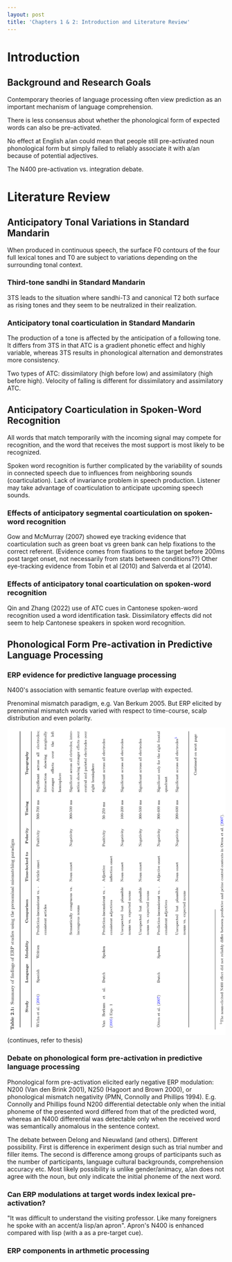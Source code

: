 ```yaml
---
layout: post
title: 'Chapters 1 & 2: Introduction and Literature Review'
---
```


# Introduction

## Background and Research Goals

Contemporary theories of language processing often view prediction as an important mechanism of language comprehension. 

There is less consensus about whether the phonological form of expected words can also be pre-activated. 

No effect at English a/an could mean that people still pre-activated noun phonological form but simply failed to reliably associate it with a/an because of potential adjectives. 

The N400 pre-activation vs. integration debate. 

# Literature Review

## Anticipatory Tonal Variations in Standard Mandarin

When produced in continuous speech, the surface F0 contours of the four full lexical tones and T0 are subject to variations depending on the surrounding tonal context. 

### Third-tone sandhi in Standard Mandarin

3TS leads to the situation where sandhi-T3 and canonical T2 both surface as rising tones and they seem to be neutralized in their realization. 

### Anticipatory tonal coarticulation in Standard Mandarin

The production of a tone is affected by the anticipation of a following tone. It differs from 3TS in that ATC is a gradient phonetic effect and highly variable, whereas 3TS results in phonological alternation and demonstrates more consistency. 

Two types of ATC: dissimilatory (high before low) and assimilatory (high before high). Velocity of falling is different for dissimilatory and assimilatory ATC. 

## Anticipatory Coarticulation in Spoken-Word Recognition

All words that match temporarily with the incoming signal may compete for recognition, and the word that receives the most support is most likely to be recognized. 

Spoken word recognition is further complicated by the variability of sounds in connected speech due to influences from neighboring sounds (coarticulation). Lack of invariance problem in speech production. Listener may take advantage of coarticulation to anticipate upcoming speech sounds. 

### Effects of anticipatory segmental coarticulation on spoken-word recognition

Gow and McMurray (2007) showed eye tracking evidence that coarticulation such as green boat vs green bank can help fixations to the correct referent. (Evidence comes from fixations to the target before 200ms post target onset, not necessarily from stats between conditions??) Other eye-tracking evidence from Tobin et al (2010) and Salverda et al (2014). 

### Effects of anticipatory tonal coarticulation on spoken-word recognition

Qin and Zhang (2022) use of ATC cues in Cantonese spoken-word recognition used a word identification task. Dissimilatory effects did not seem to help Cantonese speakers in spoken word recognition. 

## Phonological Form Pre-activation in Predictive Language Processing

### ERP evidence for predictive language processing

N400's association with semantic feature overlap with expected. 

Prenominal mismatch paradigm, e.g. Van Berkum 2005. But ERP elicited by prenominal mismatch words varied with respect to time-course, scalp distribution and even polarity. 

![prenominal-erp](/img/sun-yan-thesis/prenominal-erp.png) (continues, refer to thesis)

### Debate on phonological form pre-activation in predictive language processing

Phonological form pre-activation elicited early negative ERP modulation: N200 (Van den Brink 2001), N250 (Hagoort and Brown 2000), or phonological mismatch negativity (PMN, Connolly and Phillips 1994). E.g. Connolly and Phillips found N200 differential detectable only when the initial phoneme of the presented word differed from that of the predicted word, whereas an N400 differential was detectable only when the received word was semantically anomalous in the sentence context. 

The debate between Delong and Nieuwland (and others). Different possibility. First is difference in experiment design such as trial number and filler items. The second is difference among groups of participants such as the number of participants, language cultural backgrounds, comprehension accuracy etc. Most likely possibility is unlike gender/animacy, a/an does not agree with the noun, but only indicate the initial phoneme of the next word. 

### Can ERP modulations at target words index lexical pre-activation?

"It was difficult to understand the visiting professor. Like many foreigners he spoke with an accent/a lisp/an apron". Apron's N400 is enhanced compared with lisp (with a as a pre-target cue). 

### ERP components in arthmetic processing